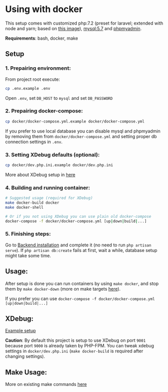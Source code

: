 
# Using with docker

This setup comes with customized php:7.2 (preset for laravel; extended with node and yarn; based on [this image](https://hub.docker.com/r/webdevops/php-apache-dev)), [mysql:5.7](https://hub.docker.com/_/mysql) and [phpmyadmin](https://hub.docker.com/r/phpmyadmin/phpmyadmin).

__Requirements__: bash, docker, make

## Setup

### 1. Prepairing environment:

From project root execute:

```sh
cp .env.example .env
```

Open `.env`, set `DB_HOST` to `mysql` and set `DB_PASSWORD`

### 2. Prepairing docker-compose:

```sh
cp docker/docker-compose.yml.example docker/docker-compose.yml
```

If you prefer to use local database you can disable mysql and phpmyadmin by removing them from `docker/docker-compose.yml` and setting proper db connection settings in `.env`.

### 3. Setting XDebug defaults (optional):

```sh
cp docker/dev.php.ini.example docker/dev.php.ini
```

More about XDebug setup in [here](#xdebug)

### 4. Building and running container:

```sh
# Suggested usage (required for XDebug)
make docker-build docker
make docker-shell

# Or if you not using XDebug you can use plain old docker-compose
docker-compose -f docker/docker-compose.yml [up|down|build|...]
```

### 5. Finishing steps:

Go to [Backend installation](https://github.com/Calinou/godot-asset-library-laravel#backend) and complete it (no need to run `php artisan serve`).
If `php artisan db:create` fails at first, wait a while, database setup might take some time.

## Usage:

After setup is done you can run containers by using `make docker`, and stop them by `make docker-down` (more on make targets [here]((#make-usage))).

If you prefer you can use `docker-compose -f docker/docker-compose.yml [up|down|build|...]`

## XDebug:

[Example setup](https://github.com/webdevops/php-docker-boilerplate/blob/master/documentation/DOCKER-INFO.md#xdebug-remote-debugger-phpstorm)

__Caution__: By default this project is setup to use XDebug on port `9001` because port `9000` is already taken by PHP-FPM. You can tweak xdebug settings in `docker/dev.php.ini` (`make docker-build` is required after changing settings).

## Make Usage:

More on existing make commands [here](Makefile.docker)
